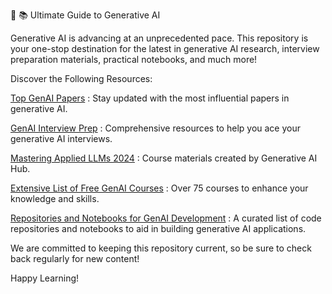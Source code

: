 🌟 📚 Ultimate Guide to Generative AI

Generative AI is advancing at an unprecedented pace. This repository is your one-stop destination for the latest in generative AI research, interview preparation materials, practical notebooks, and much more!

Discover the Following Resources:

<a href="https://github.com/Generative-AI-Hub/Generative-AI-Hub">Top GenAI Papers</a> : Stay updated with the most influential papers in generative AI.

<a href="https://github.com/Generative-AI-Hub/Generative-AI-Hub">GenAI Interview Prep</a> : Comprehensive resources to help you ace your generative AI interviews.

<a href="https://github.com/Generative-AI-Hub/Generative-AI-Hub">Mastering Applied LLMs 2024</a> : Course materials created by Generative AI Hub.

<a href="https://github.com/Generative-AI-Hub/Generative-AI-Hub">Extensive List of Free GenAI Courses</a> : Over 75 courses to enhance your knowledge and skills.

<a href="https://github.com/Generative-AI-Hub/Generative-AI-Hub">Repositories and Notebooks for GenAI Development</a> : A curated list of code repositories and notebooks to aid in building generative AI applications.

We are committed to keeping this repository current, so be sure to check back regularly for new content!

Happy Learning!
